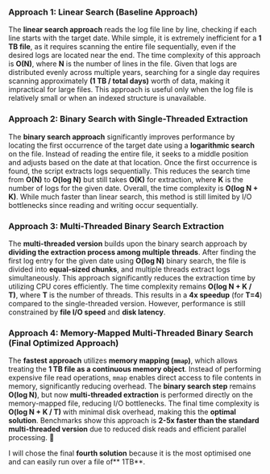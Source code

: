 ### **Approach 1: Linear Search (Baseline Approach)**  
The **linear search approach** reads the log file line by line, 
checking if each line starts with the target date. While simple, 
it is extremely inefficient for a **1 TB file**, as it requires 
scanning the entire file sequentially, even if the desired logs are 
located near the end. The time complexity of this approach is **O(N)**, 
where **N** is the number of lines in the file. Given that logs are distributed 
evenly across multiple years, searching for a single day requires scanning 
approximately **(1 TB / total days)** worth of data, making it impractical for 
large files. This approach is useful only when the log file is relatively small or 
when an indexed structure is unavailable.  

### **Approach 2: Binary Search with Single-Threaded Extraction**  
The **binary search approach** significantly improves performance by 
locating the first occurrence of the target date using a **logarithmic search** 
on the file. Instead of reading the entire file, it seeks to a middle position and 
adjusts based on the date at that location. Once the first occurrence is found, the 
script extracts logs sequentially. This reduces the search time from **O(N)** to 
**O(log N)** but still takes **O(K)** for extraction, where **K** is the number of 
logs for the given date. Overall, the time complexity is **O(log N + K)**. While 
much faster than linear search, this method is still limited by I/O bottlenecks 
since reading and writing occur sequentially.  

### **Approach 3: Multi-Threaded Binary Search Extraction**  
The **multi-threaded version** builds upon the binary search approach by 
**dividing the extraction process among multiple threads**. After finding 
the first log entry for the given date using **O(log N)** binary search, 
the file is divided into **equal-sized chunks**, and multiple threads extract 
logs simultaneously. This approach significantly reduces the extraction time 
by utilizing CPU cores efficiently. The time complexity remains **O(log N + K / T)**, 
where **T** is the number of threads. This results in a **4x speedup** (for **T=4**) 
compared to the single-threaded version. However, performance is still constrained 
by **file I/O speed** and **disk latency**.  

### **Approach 4: Memory-Mapped Multi-Threaded Binary Search (Final Optimized Approach)**  
The **fastest approach** utilizes **memory mapping (`mmap`)**, which allows treating 
the **1 TB file as a continuous memory object**. Instead of performing expensive 
file read operations, `mmap` enables direct access to file contents in memory, 
significantly reducing overhead. The **binary search step** remains **O(log N)**, 
but now **multi-threaded extraction** is performed directly on the memory-mapped 
file, reducing I/O bottlenecks. The final time complexity is **O(log N + K / T)** 
with minimal disk overhead, making this the **optimal solution**. Benchmarks show 
this approach is **2-5x faster than the standard multi-threaded version** due to 
reduced disk reads and efficient parallel processing. 🚀


I will chose the final **fourth solution** because it is the most optimised one and can easily run over a file of** 1TB**.
